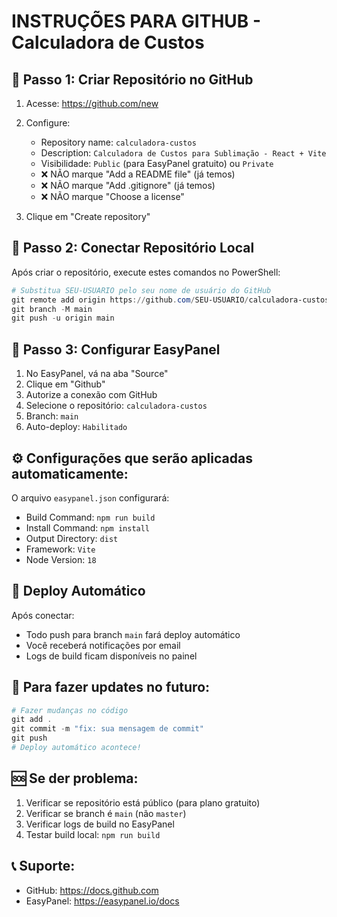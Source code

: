 # INSTRUÇÕES PARA GITHUB - Calculadora de Custos

## 🎯 Passo 1: Criar Repositório no GitHub

1. Acesse: https://github.com/new
2. Configure:
   - Repository name: `calculadora-custos`
   - Description: `Calculadora de Custos para Sublimação - React + Vite`
   - Visibilidade: `Public` (para EasyPanel gratuito) ou `Private`
   - ❌ NÃO marque "Add a README file" (já temos)
   - ❌ NÃO marque "Add .gitignore" (já temos)
   - ❌ NÃO marque "Choose a license"

3. Clique em "Create repository"

## 🔗 Passo 2: Conectar Repositório Local

Após criar o repositório, execute estes comandos no PowerShell:

```powershell
# Substitua SEU-USUARIO pelo seu nome de usuário do GitHub
git remote add origin https://github.com/SEU-USUARIO/calculadora-custos.git
git branch -M main  
git push -u origin main
```

## 📱 Passo 3: Configurar EasyPanel

1. No EasyPanel, vá na aba "Source"
2. Clique em "Github"
3. Autorize a conexão com GitHub
4. Selecione o repositório: `calculadora-custos`
5. Branch: `main`
6. Auto-deploy: `Habilitado`

## ⚙️ Configurações que serão aplicadas automaticamente:

O arquivo `easypanel.json` configurará:
- Build Command: `npm run build`
- Install Command: `npm install`
- Output Directory: `dist`
- Framework: `Vite`
- Node Version: `18`

## 🚀 Deploy Automático

Após conectar:
- Todo push para branch `main` fará deploy automático
- Você receberá notificações por email
- Logs de build ficam disponíveis no painel

## 🔄 Para fazer updates no futuro:

```powershell
# Fazer mudanças no código
git add .
git commit -m "fix: sua mensagem de commit"
git push
# Deploy automático acontece!
```

## 🆘 Se der problema:

1. Verificar se repositório está público (para plano gratuito)
2. Verificar se branch é `main` (não `master`)
3. Verificar logs de build no EasyPanel
4. Testar build local: `npm run build`

## 📞 Suporte:
- GitHub: https://docs.github.com
- EasyPanel: https://easypanel.io/docs
